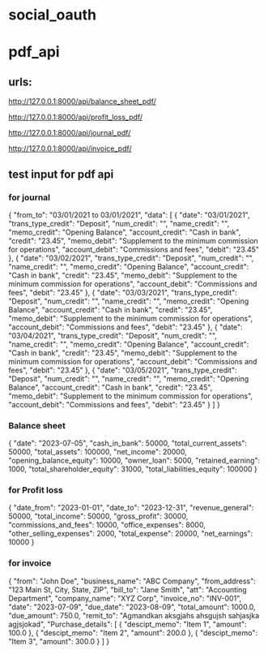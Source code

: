 # social_oauth

# pdf_api
## urls:
http://127.0.0.1:8000/api/balance_sheet_pdf/

http://127.0.0.1:8000/api/profit_loss_pdf/

http://127.0.0.1:8000/api/journal_pdf/

http://127.0.0.1:8000/api/invoice_pdf/


## test input for pdf api
### for journal

{
    "from_to": "03/01/2021 to 03/01/2021",
    "data": [
        {
            "date": "03/01/2021",
            "trans_type_credit": "Deposit",
            "num_credit": "",
            "name_credit": "",
            "memo_credit": "Opening Balance",
            "account_credit": "Cash in bank",
            "credit": "23.45",
            "memo_debit": "Supplement to the minimum commission for operations",
            "account_debit": "Commissions and fees",
            "debit": "23.45"
        },
        {
            "date": "03/02/2021",
            "trans_type_credit": "Deposit",
            "num_credit": "",
            "name_credit": "",
            "memo_credit": "Opening Balance",
            "account_credit": "Cash in bank",
            "credit": "23.45",
            "memo_debit": "Supplement to the minimum commission for operations",
            "account_debit": "Commissions and fees",
            "debit": "23.45"
        },
        {
            "date": "03/03/2021",
            "trans_type_credit": "Deposit",
            "num_credit": "",
            "name_credit": "",
            "memo_credit": "Opening Balance",
            "account_credit": "Cash in bank",
            "credit": "23.45",
            "memo_debit": "Supplement to the minimum commission for operations",
            "account_debit": "Commissions and fees",
            "debit": "23.45"
        },
        {
            "date": "03/04/2021",
            "trans_type_credit": "Deposit",
            "num_credit": "",
            "name_credit": "",
            "memo_credit": "Opening Balance",
            "account_credit": "Cash in bank",
            "credit": "23.45",
            "memo_debit": "Supplement to the minimum commission for operations",
            "account_debit": "Commissions and fees",
            "debit": "23.45"
        },
        {
            "date": "03/05/2021",
            "trans_type_credit": "Deposit",
            "num_credit": "",
            "name_credit": "",
            "memo_credit": "Opening Balance",
            "account_credit": "Cash in bank",
            "credit": "23.45",
            "memo_debit": "Supplement to the minimum commission for operations",
            "account_debit": "Commissions and fees",
            "debit": "23.45"
        }
    ]
}

### Balance sheet

{
    "date": "2023-07-05",
    "cash_in_bank": 50000,
    "total_current_assets": 50000,
    "total_assets": 100000,
    "net_income": 20000,
    "opening_balance_equity": 10000,
    "owner_loan": 5000,
    "retained_earning": 1000,
    "total_shareholder_equity": 31000,
    "total_liabilities_equity": 100000
}

### for Profit loss

{
    "date_from": "2023-01-01",
    "date_to": "2023-12-31",
    "revenue_general": 50000,
    "total_income": 50000,
    "gross_profit": 30000,
    "commissions_and_fees": 10000,
    "office_expenses": 8000,
    "other_selling_expenses": 2000,
    "total_expense": 20000,
    "net_earnings": 10000
}

### for invoice

{
    "from": "John Doe",
    "business_name": "ABC Company",
    "from_address": "123 Main St, City, State, ZIP",
    "bill_to": "Jane Smith",
    "att": "Accounting Department",
    "company_name": "XYZ Corp",
    "invoice_no": "INV-001",
    "date": "2023-07-09",
    "due_date": "2023-08-09",
    "total_amount": 1000.0,
    "due_amount": 750.0,
    "remit_to": "Agmandkan aksgjahs ahsgujsh sahjasjka agjsjokad",
    "Purchase_details": [
        {
            "descipt_memo": "Item 1",
            "amount": 100.0
        },
        {
            "descipt_memo": "Item 2",
            "amount": 200.0
        },
        {
            "descipt_memo": "Item 3",
            "amount": 300.0
        }
    ]
}

